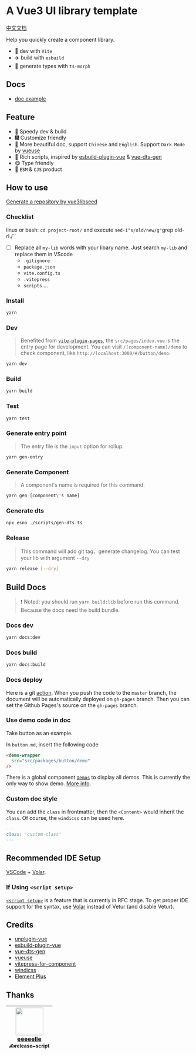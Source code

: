 # A Vue3 UI library template

[中文文档](https://github.com/zouhangwithsweet/vue-components-lib-seed/blob/master/README.zh-CN.md)

Help you quickly create a component library.

- :rocket: dev with `Vite`
- :airplane: build with `esbuild`
- :helicopter: generate types with `ts-morph`

## Docs

- [doc example](https://vuecomponent-seed.vercel.app/)

## Feature

- :rainbow: Speedy dev & build
- :fireworks: Customize friendly
- :pencil: More beautiful doc, support `Chinese` and `English`. Support `Dark Mode` by [vueuse](https://github.com/vueuse/vueuse)
- :lollipop: Rich scripts, inspired by [esbuild-plugin-vue](https://github.com/egoist/esbuild-plugin-vue) & [vue-dts-gen](https://github.com/egoist/vue-dts-gen)
- :yum: Type friendly
- :truck: `ESM` & `CJS` product

## How to use

[Generate a repository by vue3libseed](https://github.com/asialiugf/vue3libseed/generate)

### Checklist

linux or bash: `cd project-root/` and execute  `sed-i"s/old/new/g"`grep old-rl./``
- [ ] Replace all `my-lib` words with your libary name. Just search `my-lib` and replace them in VScode
  - `.gitignore`
  - `package.json`
  - `vite.config.ts`
  - `.vitepress`
  - `scripts` ...

### Install

```bash
yarn
```

### Dev

> Benefited from  [`vite-plugin-pages`](https://github.com/hannoeru/vite-plugin-pages), the `src/pages/index.vue` is the entry page for development. You can visit `/[component-name]/demo` to check component, like `http://localhost:3000/#/button/demo`.

```bash
yarn dev
```

### Build

```bash
yarn build
```

### Test

```bash
yarn test
```

### Generate entry point

> The entry file is the `input` option for rollup.

```bash
yarn gen-entry
```

### Generate Component

> A component's name is required for this command.

```bash
yarn gen [component\'s name]
```

### Generate dts

```bash
npx esno ./scripts/gen-dts.ts
```

### Release

> This command will add git tag、generate changelog. You can test your lib with argument `--dry`

```bash
yarn release [--dry]
```

## Build Docs

> :exclamation: Noted: you should run `yarn build:lib` before run this command. Because the docs need the build bundle.

### Docs dev

```bash
yarn docs:dev
```

### Docs build

```bash
yarn docs:build
```

### Docs deploy

Here is a git [action](https://github.com/zouhangwithsweet/vue-components-lib-seed/blob/master/.github/workflows/build.yml). When you push the code to the `master` branch, the document will be automatically deployed on `gh-pages` branch.
Then you can set the Github Pages's source on the `gh-pages` branch.

### Use demo code in doc

Take button as an example.

In `button.md`, insert the following code

```html
<demo-wrapper
  src="src/packages/button/demo"
/>
```

There is a global component [`Demos`](https://github.com/zouhangwithsweet/fisand-doc/blob/feat_fisand_doc/src/client/app/components/Demos.vue) to display all demos.
This is currently the only way to show demo. [More info](https://github.com/zouhangwithsweet/fisand-doc/blob/feat_fisand_doc/src/node/markdown/plugins/demo.ts).

### Custom doc style

You can add the `class` in frontmatter, then the `<Content>` would inherit the `class`. Of course, the `windicss` can be used here.

```markdown
---
class: 'custom-class'
---
```

## Recommended IDE Setup

[VSCode](https://code.visualstudio.com/) + [Volar](https://github.com/johnsoncodehk/volar).

### If Using `<script setup>`

[`<script setup>`](https://github.com/vuejs/rfcs/pull/227) is a feature that is currently in RFC stage. To get proper IDE support for the syntax, use [Volar](https://marketplace.visualstudio.com/items?itemName=johnsoncodehk.volar) instead of Vetur (and disable Vetur).

## Credits

- [unplugin-vue](https://github.com/sxzz/unplugin-vue)
- [esbuild-plugin-vue](https://github.com/egoist/esbuild-plugin-vue)
- [vue-dts-gen](https://github.com/egoist/vue-dts-gen)
- [vueuse](https://github.com/vueuse/vueuse)
- [vitepress-for-component](https://github.com/dewfall123/vitepress-for-component)
- [windicss](https://github.com/windicss/windicss)
- [Element Plus](https://github.com/element-plus/element-plus)

## Thanks

| [<img src="https://avatars.githubusercontent.com/u/73626725?v=4" width="75px;"/><br/>eeeeelle<br/> <sub>:writing_hand:release-script</sub>](https://github.com/eeeeelle) |
| :---: |
